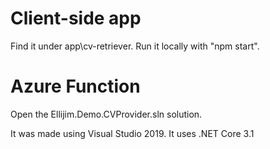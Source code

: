 # Client-side app
Find it under app\cv-retriever. Run it locally with "npm start".

# Azure Function
Open the Ellijim.Demo.CVProvider.sln solution. 

It was made using Visual Studio 2019. It uses .NET Core 3.1